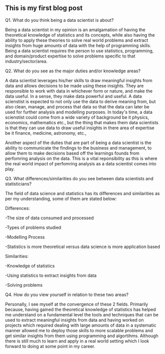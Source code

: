 ## This is my first blog post

Q1. What do you think being a data scientist is about?

Being a data scientist in my opinion is an amalgamation of having the theoretical knowledge of statistics and its concepts, while also having the ability to apply these theories to solve real world problems and extract insights from huge amounts of data with the help of programming skills. Being a data scientist requires the person to use statistics, programming, and domain/product expertise to solve problems specific to that industry/sector/area. 

Q2. What do you see as the major duties and/or knowledge areas?

A data scientist leverages his/her skills to draw meaningful insights from data and allows decisions to be made using these insights. They are responsible to work with data in whichever form or nature, and make the data useful. In a sense, they make data powerful and useful. A data scienstist is expected to not only use the data to derive meaning from, but also clean, manage, and process that data so that the data can later be used for further analysis and modelling purposes. In today's time, a data scienstist could come from a wide variety of background be it physics, economics, mathematics etc., but the thing that makes them data scientists is that they can use data to draw useful insights in there area of expertise be it finance, medicine, astronomy, etc.,

Another aspect of the duties that are part of being a data scientist is the ability to communicate the findings to the business and management, to allow them to make decisions based off the learnings founds from perfomring analysis on the data. This is a vital reponsibility as this is where the real world impact of perfomring analysis as a data scientist comes into play.

Q3. What differences/similarities do you see between data scientists and statisticians?

The field of data science and statistics has its differences and similarities as per my understanding, some of them are stated below:

Differences:

-The size of data consumed and processed

-Types of problems studied

-Modelling Process

-Statistics is more theoretical versus data science is more application based

Similarities:

-Knowledge of statistics

-Using statistics to extract insights from data

-Solving problems

Q4. How do you view yourself in relation to these two areas? 

Personally, I see myself at the convergence of these 2 fields. Primarily because, having gained the theoretical knowledge of statistics has helped me understand on a fundamental level the tools and techniques that can be used to extract meaningful insights from data and having worked on projects which required dealing with large amounts of data in a systematic manner allowed me to deploy those skills to more scalable problems and get similar insights from them using programming and algortihms. Although there is still much to learn and apply in a real world setting which I look forward to doing at some point in my career.
